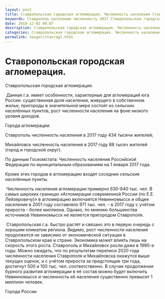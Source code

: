 ```yaml
---
layout: post
title: Ставропольская городская агломерация. Численность населения Ставрополя
keywords: Ставрополь население численность 2017 Ставропольская городская агломерация 
date: 2018-12-02 08:07
description: Ставропольская городская агломерация. Численность населения Ставрополя 2017
categories: Ставропольская городская агломерация. Численность населения Ставрополя 2017
permalink: nasgor/stavragl.html
---
```


# Ставропольская городская агломерация.



Ставропольская городская агломерация.




 Данная г.а. имеет особенности, характерные для агломераций юга России: существенная доля населения, живущего в собственном жилье, пригороды в значительной мере состоят из сельских населённых пунктов, рост численности населения на фоне низкого уровня доходов.



Города агломерации: 


Ставрополь численность населения в 2017 году 434 тысячи жителей;


Михайловск численность населения в 2017 году 88 тысяч жителей (город и городской округ).


По данным Госкомстата: Численность населения Российской Федерации по муниципальным образованиям на 1 января 2017 года.


Кроме этих городов в агломерацию входят соседние сельские населённые пункты.




 Численность населения агломерации примерно 630-640 тыс. чел. В самых широких границах «Агломерации современной России (по Е.Е. Лейзеровичу)»  в агломерацию включается Невинномысск и общее население в 2001 году составляло 971 тыс. чел. – в 2017 году с учётом прироста - более миллиона. 
Однако, по мнению большинства источников Невинномысск не является пригородом Ставрополя.



 Ставропольская г.а. быстро растёт и связано это в первую очередь с хорошим климатом региона. Видимо, рост численности населения продолжится не зависимо от экономической ситуации  в Ставропольском крае и стране. Экономика может влиять лишь на скорость этого роста. Ставрополь и Михайловск росли даже в 1990-е годы.
Можно ожидать, что по результатам переписи 2020 года численности населения Ставрополя и Михайловска окажутся выше текущих оценок, и с учётом прироста за предстоящие три года, достигнут 500 и 100 тыс. чел. соответственно. В случае продолжения бурного развития агломерации в её состав можно будет включить Невинномысск и численность её населения существенно превысит 1 миллион человек.  






Города России



		
